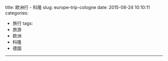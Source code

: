 title: 欧洲行 - 科隆
slug: europe-trip-cologne
date: 2015-08-24 10:10:11
categories:
- 旅行
tags:
- 旅游
- 欧洲
- 科隆
- 德国
---